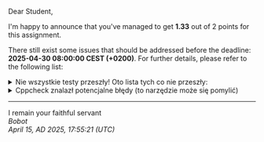Dear Student,

I'm happy to announce that you've managed to get **1.33** out of 2 points for this assignment.

There still exist some issues that should be addressed before the deadline: **2025-04-30 08:00:00 CEST (+0200)**. For further details, please refer to the following list:

<details><summary>Nie wszystkie testy przeszły! Oto lista tych co nie przeszły:</summary>1.&nbsp;ContainerWrapperTester.count_expectedAllElementsCounted<br>2.&nbsp;ContainerWrapperTester.findElement<br>3.&nbsp;ContainerWrapperTester.popFront<br>4.&nbsp;ContainerWrapperTester.popBack</details>
<details><summary>Cppcheck znalazł potencjalne błędy (to narzędzie może się pomylić)</summary>/tmp/tmpex2nq98t/student/benchmark/lib/include/benchmark/benchmark.h:1942:17:&nbsp;warning:&nbsp;Found&nbsp;an&nbsp;exit&nbsp;path&nbsp;from&nbsp;function&nbsp;with&nbsp;non-void&nbsp;return&nbsp;type&nbsp;that&nbsp;has&nbsp;missing&nbsp;return&nbsp;statement&nbsp;[missingReturn]<br>&nbsp;&nbsp;switch&nbsp;(unit)&nbsp;{<br>&nbsp;&nbsp;&nbsp;&nbsp;&nbsp;&nbsp;&nbsp;&nbsp;&nbsp;&nbsp;&nbsp;&nbsp;&nbsp;&nbsp;&nbsp;&nbsp;^<br>/tmp/tmpex2nq98t/student/benchmark/lib/include/benchmark/benchmark.h:1956:17:&nbsp;warning:&nbsp;Found&nbsp;an&nbsp;exit&nbsp;path&nbsp;from&nbsp;function&nbsp;with&nbsp;non-void&nbsp;return&nbsp;type&nbsp;that&nbsp;has&nbsp;missing&nbsp;return&nbsp;statement&nbsp;[missingReturn]<br>&nbsp;&nbsp;switch&nbsp;(unit)&nbsp;{<br>&nbsp;&nbsp;&nbsp;&nbsp;&nbsp;&nbsp;&nbsp;&nbsp;&nbsp;&nbsp;&nbsp;&nbsp;&nbsp;&nbsp;&nbsp;&nbsp;^<br>/tmp/tmpex2nq98t/student/benchmark/lib/include/benchmark/benchmark.h:1741:5:&nbsp;warning:&nbsp;Member&nbsp;variable&nbsp;'Run::family_index'&nbsp;is&nbsp;not&nbsp;initialized&nbsp;in&nbsp;the&nbsp;constructor.&nbsp;[uninitMemberVar]<br>&nbsp;&nbsp;&nbsp;&nbsp;Run()<br>&nbsp;&nbsp;&nbsp;&nbsp;^<br>/tmp/tmpex2nq98t/student/benchmark/lib/include/benchmark/benchmark.h:1741:5:&nbsp;warning:&nbsp;Member&nbsp;variable&nbsp;'Run::per_family_instance_index'&nbsp;is&nbsp;not&nbsp;initialized&nbsp;in&nbsp;the&nbsp;constructor.&nbsp;[uninitMemberVar]<br>&nbsp;&nbsp;&nbsp;&nbsp;Run()<br>&nbsp;&nbsp;&nbsp;&nbsp;^<br>/tmp/tmpex2nq98t/student/benchmark/lib/include/benchmark/benchmark.h:1741:5:&nbsp;warning:&nbsp;Member&nbsp;variable&nbsp;'Run::repetition_index'&nbsp;is&nbsp;not&nbsp;initialized&nbsp;in&nbsp;the&nbsp;constructor.&nbsp;[uninitMemberVar]<br>&nbsp;&nbsp;&nbsp;&nbsp;Run()<br>&nbsp;&nbsp;&nbsp;&nbsp;^<br>/tmp/tmpex2nq98t/student/benchmark/lib/include/benchmark/benchmark.h:1741:5:&nbsp;warning:&nbsp;Member&nbsp;variable&nbsp;'Run::repetitions'&nbsp;is&nbsp;not&nbsp;initialized&nbsp;in&nbsp;the&nbsp;constructor.&nbsp;[uninitMemberVar]<br>&nbsp;&nbsp;&nbsp;&nbsp;Run()<br>&nbsp;&nbsp;&nbsp;&nbsp;^<br>/tmp/tmpex2nq98t/student/benchmark/lib/include/benchmark/benchmark.h:1741:5:&nbsp;warning:&nbsp;Member&nbsp;variable&nbsp;'Run::statistics'&nbsp;is&nbsp;not&nbsp;initialized&nbsp;in&nbsp;the&nbsp;constructor.&nbsp;[uninitMemberVar]<br>&nbsp;&nbsp;&nbsp;&nbsp;Run()<br>&nbsp;&nbsp;&nbsp;&nbsp;^<br>/tmp/tmpex2nq98t/student/benchmark/lib/include/benchmark/benchmark.h:639:3:&nbsp;warning:&nbsp;Class&nbsp;'Counter'&nbsp;has&nbsp;a&nbsp;constructor&nbsp;with&nbsp;1&nbsp;argument&nbsp;that&nbsp;is&nbsp;not&nbsp;explicit.&nbsp;[noExplicitConstructor]<br>&nbsp;&nbsp;Counter(double&nbsp;v&nbsp;=&nbsp;0.,&nbsp;Flags&nbsp;f&nbsp;=&nbsp;kDefaults,&nbsp;OneK&nbsp;k&nbsp;=&nbsp;kIs1000)<br>&nbsp;&nbsp;^<br>/tmp/tmpex2nq98t/student/benchmark/containerBenchmark.cpp:49:55:&nbsp;warning:&nbsp;Parameter&nbsp;'state'&nbsp;can&nbsp;be&nbsp;declared&nbsp;as&nbsp;reference&nbsp;to&nbsp;const.&nbsp;However&nbsp;it&nbsp;seems&nbsp;that&nbsp;'BM_pushBackManyElements'&nbsp;is&nbsp;a&nbsp;callback&nbsp;function,&nbsp;if&nbsp;'state'&nbsp;is&nbsp;declared&nbsp;with&nbsp;const&nbsp;you&nbsp;might&nbsp;also&nbsp;need&nbsp;to&nbsp;cast&nbsp;function&nbsp;pointer(s).&nbsp;[constParameterCallback]<br>static&nbsp;void&nbsp;BM_pushBackManyElements(benchmark::State&&nbsp;state)<br>&nbsp;&nbsp;&nbsp;&nbsp;&nbsp;&nbsp;&nbsp;&nbsp;&nbsp;&nbsp;&nbsp;&nbsp;&nbsp;&nbsp;&nbsp;&nbsp;&nbsp;&nbsp;&nbsp;&nbsp;&nbsp;&nbsp;&nbsp;&nbsp;&nbsp;&nbsp;&nbsp;&nbsp;&nbsp;&nbsp;&nbsp;&nbsp;&nbsp;&nbsp;&nbsp;&nbsp;&nbsp;&nbsp;&nbsp;&nbsp;&nbsp;&nbsp;&nbsp;&nbsp;&nbsp;&nbsp;&nbsp;&nbsp;&nbsp;&nbsp;&nbsp;&nbsp;&nbsp;&nbsp;^<br>/tmp/tmpex2nq98t/student/benchmark/containerBenchmark.cpp:62:1:&nbsp;note:&nbsp;You&nbsp;might&nbsp;need&nbsp;to&nbsp;cast&nbsp;the&nbsp;function&nbsp;pointer&nbsp;here<br>BENCHMARK(BM_pushBackManyElements);<br>^<br>/tmp/tmpex2nq98t/student/benchmark/containerBenchmark.cpp:49:55:&nbsp;note:&nbsp;Parameter&nbsp;'state'&nbsp;can&nbsp;be&nbsp;declared&nbsp;as&nbsp;reference&nbsp;to&nbsp;const<br>static&nbsp;void&nbsp;BM_pushBackManyElements(benchmark::State&&nbsp;state)<br>&nbsp;&nbsp;&nbsp;&nbsp;&nbsp;&nbsp;&nbsp;&nbsp;&nbsp;&nbsp;&nbsp;&nbsp;&nbsp;&nbsp;&nbsp;&nbsp;&nbsp;&nbsp;&nbsp;&nbsp;&nbsp;&nbsp;&nbsp;&nbsp;&nbsp;&nbsp;&nbsp;&nbsp;&nbsp;&nbsp;&nbsp;&nbsp;&nbsp;&nbsp;&nbsp;&nbsp;&nbsp;&nbsp;&nbsp;&nbsp;&nbsp;&nbsp;&nbsp;&nbsp;&nbsp;&nbsp;&nbsp;&nbsp;&nbsp;&nbsp;&nbsp;&nbsp;&nbsp;&nbsp;^<br>/tmp/tmpex2nq98t/student/benchmark/containerBenchmark.cpp:65:56:&nbsp;warning:&nbsp;Parameter&nbsp;'state'&nbsp;can&nbsp;be&nbsp;declared&nbsp;as&nbsp;reference&nbsp;to&nbsp;const.&nbsp;However&nbsp;it&nbsp;seems&nbsp;that&nbsp;'BM_pushFrontManyElements'&nbsp;is&nbsp;a&nbsp;callback&nbsp;function,&nbsp;if&nbsp;'state'&nbsp;is&nbsp;declared&nbsp;with&nbsp;const&nbsp;you&nbsp;might&nbsp;also&nbsp;need&nbsp;to&nbsp;cast&nbsp;function&nbsp;pointer(s).&nbsp;[constParameterCallback]<br>static&nbsp;void&nbsp;BM_pushFrontManyElements(benchmark::State&&nbsp;state)<br>&nbsp;&nbsp;&nbsp;&nbsp;&nbsp;&nbsp;&nbsp;&nbsp;&nbsp;&nbsp;&nbsp;&nbsp;&nbsp;&nbsp;&nbsp;&nbsp;&nbsp;&nbsp;&nbsp;&nbsp;&nbsp;&nbsp;&nbsp;&nbsp;&nbsp;&nbsp;&nbsp;&nbsp;&nbsp;&nbsp;&nbsp;&nbsp;&nbsp;&nbsp;&nbsp;&nbsp;&nbsp;&nbsp;&nbsp;&nbsp;&nbsp;&nbsp;&nbsp;&nbsp;&nbsp;&nbsp;&nbsp;&nbsp;&nbsp;&nbsp;&nbsp;&nbsp;&nbsp;&nbsp;&nbsp;^<br>/tmp/tmpex2nq98t/student/benchmark/containerBenchmark.cpp:78:1:&nbsp;note:&nbsp;You&nbsp;might&nbsp;need&nbsp;to&nbsp;cast&nbsp;the&nbsp;function&nbsp;pointer&nbsp;here<br>BENCHMARK(BM_pushFrontManyElements);<br>^<br>/tmp/tmpex2nq98t/student/benchmark/containerBenchmark.cpp:65:56:&nbsp;note:&nbsp;Parameter&nbsp;'state'&nbsp;can&nbsp;be&nbsp;declared&nbsp;as&nbsp;reference&nbsp;to&nbsp;const<br>static&nbsp;void&nbsp;BM_pushFrontManyElements(benchmark::State&&nbsp;state)<br>&nbsp;&nbsp;&nbsp;&nbsp;&nbsp;&nbsp;&nbsp;&nbsp;&nbsp;&nbsp;&nbsp;&nbsp;&nbsp;&nbsp;&nbsp;&nbsp;&nbsp;&nbsp;&nbsp;&nbsp;&nbsp;&nbsp;&nbsp;&nbsp;&nbsp;&nbsp;&nbsp;&nbsp;&nbsp;&nbsp;&nbsp;&nbsp;&nbsp;&nbsp;&nbsp;&nbsp;&nbsp;&nbsp;&nbsp;&nbsp;&nbsp;&nbsp;&nbsp;&nbsp;&nbsp;&nbsp;&nbsp;&nbsp;&nbsp;&nbsp;&nbsp;&nbsp;&nbsp;&nbsp;&nbsp;^<br>/tmp/tmpex2nq98t/student/benchmark/containerBenchmark.cpp:81:72:&nbsp;warning:&nbsp;Parameter&nbsp;'state'&nbsp;can&nbsp;be&nbsp;declared&nbsp;as&nbsp;reference&nbsp;to&nbsp;const.&nbsp;However&nbsp;it&nbsp;seems&nbsp;that&nbsp;'BM_insertingInRandomPositionManyElements'&nbsp;is&nbsp;a&nbsp;callback&nbsp;function,&nbsp;if&nbsp;'state'&nbsp;is&nbsp;declared&nbsp;with&nbsp;const&nbsp;you&nbsp;might&nbsp;also&nbsp;need&nbsp;to&nbsp;cast&nbsp;function&nbsp;pointer(s).&nbsp;[constParameterCallback]<br>static&nbsp;void&nbsp;BM_insertingInRandomPositionManyElements(benchmark::State&&nbsp;state)<br>&nbsp;&nbsp;&nbsp;&nbsp;&nbsp;&nbsp;&nbsp;&nbsp;&nbsp;&nbsp;&nbsp;&nbsp;&nbsp;&nbsp;&nbsp;&nbsp;&nbsp;&nbsp;&nbsp;&nbsp;&nbsp;&nbsp;&nbsp;&nbsp;&nbsp;&nbsp;&nbsp;&nbsp;&nbsp;&nbsp;&nbsp;&nbsp;&nbsp;&nbsp;&nbsp;&nbsp;&nbsp;&nbsp;&nbsp;&nbsp;&nbsp;&nbsp;&nbsp;&nbsp;&nbsp;&nbsp;&nbsp;&nbsp;&nbsp;&nbsp;&nbsp;&nbsp;&nbsp;&nbsp;&nbsp;&nbsp;&nbsp;&nbsp;&nbsp;&nbsp;&nbsp;&nbsp;&nbsp;&nbsp;&nbsp;&nbsp;&nbsp;&nbsp;&nbsp;&nbsp;&nbsp;^<br>/tmp/tmpex2nq98t/student/benchmark/containerBenchmark.cpp:95:1:&nbsp;note:&nbsp;You&nbsp;might&nbsp;need&nbsp;to&nbsp;cast&nbsp;the&nbsp;function&nbsp;pointer&nbsp;here<br>BENCHMARK(BM_insertingInRandomPositionManyElements);<br>^<br>/tmp/tmpex2nq98t/student/benchmark/containerBenchmark.cpp:81:72:&nbsp;note:&nbsp;Parameter&nbsp;'state'&nbsp;can&nbsp;be&nbsp;declared&nbsp;as&nbsp;reference&nbsp;to&nbsp;const<br>static&nbsp;void&nbsp;BM_insertingInRandomPositionManyElements(benchmark::State&&nbsp;state)<br>&nbsp;&nbsp;&nbsp;&nbsp;&nbsp;&nbsp;&nbsp;&nbsp;&nbsp;&nbsp;&nbsp;&nbsp;&nbsp;&nbsp;&nbsp;&nbsp;&nbsp;&nbsp;&nbsp;&nbsp;&nbsp;&nbsp;&nbsp;&nbsp;&nbsp;&nbsp;&nbsp;&nbsp;&nbsp;&nbsp;&nbsp;&nbsp;&nbsp;&nbsp;&nbsp;&nbsp;&nbsp;&nbsp;&nbsp;&nbsp;&nbsp;&nbsp;&nbsp;&nbsp;&nbsp;&nbsp;&nbsp;&nbsp;&nbsp;&nbsp;&nbsp;&nbsp;&nbsp;&nbsp;&nbsp;&nbsp;&nbsp;&nbsp;&nbsp;&nbsp;&nbsp;&nbsp;&nbsp;&nbsp;&nbsp;&nbsp;&nbsp;&nbsp;&nbsp;&nbsp;&nbsp;^<br>/tmp/tmpex2nq98t/student/benchmark/containerBenchmark.cpp:98:47:&nbsp;warning:&nbsp;Parameter&nbsp;'state'&nbsp;can&nbsp;be&nbsp;declared&nbsp;as&nbsp;reference&nbsp;to&nbsp;const.&nbsp;However&nbsp;it&nbsp;seems&nbsp;that&nbsp;'BM_randomAccess'&nbsp;is&nbsp;a&nbsp;callback&nbsp;function,&nbsp;if&nbsp;'state'&nbsp;is&nbsp;declared&nbsp;with&nbsp;const&nbsp;you&nbsp;might&nbsp;also&nbsp;need&nbsp;to&nbsp;cast&nbsp;function&nbsp;pointer(s).&nbsp;[constParameterCallback]<br>static&nbsp;void&nbsp;BM_randomAccess(benchmark::State&&nbsp;state)<br>&nbsp;&nbsp;&nbsp;&nbsp;&nbsp;&nbsp;&nbsp;&nbsp;&nbsp;&nbsp;&nbsp;&nbsp;&nbsp;&nbsp;&nbsp;&nbsp;&nbsp;&nbsp;&nbsp;&nbsp;&nbsp;&nbsp;&nbsp;&nbsp;&nbsp;&nbsp;&nbsp;&nbsp;&nbsp;&nbsp;&nbsp;&nbsp;&nbsp;&nbsp;&nbsp;&nbsp;&nbsp;&nbsp;&nbsp;&nbsp;&nbsp;&nbsp;&nbsp;&nbsp;&nbsp;&nbsp;^<br>/tmp/tmpex2nq98t/student/benchmark/containerBenchmark.cpp:110:1:&nbsp;note:&nbsp;You&nbsp;might&nbsp;need&nbsp;to&nbsp;cast&nbsp;the&nbsp;function&nbsp;pointer&nbsp;here<br>BENCHMARK(BM_randomAccess);<br>^<br>/tmp/tmpex2nq98t/student/benchmark/containerBenchmark.cpp:98:47:&nbsp;note:&nbsp;Parameter&nbsp;'state'&nbsp;can&nbsp;be&nbsp;declared&nbsp;as&nbsp;reference&nbsp;to&nbsp;const<br>static&nbsp;void&nbsp;BM_randomAccess(benchmark::State&&nbsp;state)<br>&nbsp;&nbsp;&nbsp;&nbsp;&nbsp;&nbsp;&nbsp;&nbsp;&nbsp;&nbsp;&nbsp;&nbsp;&nbsp;&nbsp;&nbsp;&nbsp;&nbsp;&nbsp;&nbsp;&nbsp;&nbsp;&nbsp;&nbsp;&nbsp;&nbsp;&nbsp;&nbsp;&nbsp;&nbsp;&nbsp;&nbsp;&nbsp;&nbsp;&nbsp;&nbsp;&nbsp;&nbsp;&nbsp;&nbsp;&nbsp;&nbsp;&nbsp;&nbsp;&nbsp;&nbsp;&nbsp;^<br>/tmp/tmpex2nq98t/student/benchmark/containerBenchmark.cpp:113:42:&nbsp;warning:&nbsp;Parameter&nbsp;'state'&nbsp;can&nbsp;be&nbsp;declared&nbsp;as&nbsp;reference&nbsp;to&nbsp;const.&nbsp;However&nbsp;it&nbsp;seems&nbsp;that&nbsp;'BM_sorting'&nbsp;is&nbsp;a&nbsp;callback&nbsp;function,&nbsp;if&nbsp;'state'&nbsp;is&nbsp;declared&nbsp;with&nbsp;const&nbsp;you&nbsp;might&nbsp;also&nbsp;need&nbsp;to&nbsp;cast&nbsp;function&nbsp;pointer(s).&nbsp;[constParameterCallback]<br>static&nbsp;void&nbsp;BM_sorting(benchmark::State&&nbsp;state)<br>&nbsp;&nbsp;&nbsp;&nbsp;&nbsp;&nbsp;&nbsp;&nbsp;&nbsp;&nbsp;&nbsp;&nbsp;&nbsp;&nbsp;&nbsp;&nbsp;&nbsp;&nbsp;&nbsp;&nbsp;&nbsp;&nbsp;&nbsp;&nbsp;&nbsp;&nbsp;&nbsp;&nbsp;&nbsp;&nbsp;&nbsp;&nbsp;&nbsp;&nbsp;&nbsp;&nbsp;&nbsp;&nbsp;&nbsp;&nbsp;&nbsp;^<br>/tmp/tmpex2nq98t/student/benchmark/containerBenchmark.cpp:125:1:&nbsp;note:&nbsp;You&nbsp;might&nbsp;need&nbsp;to&nbsp;cast&nbsp;the&nbsp;function&nbsp;pointer&nbsp;here<br>BENCHMARK(BM_sorting);<br>^<br>/tmp/tmpex2nq98t/student/benchmark/containerBenchmark.cpp:113:42:&nbsp;note:&nbsp;Parameter&nbsp;'state'&nbsp;can&nbsp;be&nbsp;declared&nbsp;as&nbsp;reference&nbsp;to&nbsp;const<br>static&nbsp;void&nbsp;BM_sorting(benchmark::State&&nbsp;state)<br>&nbsp;&nbsp;&nbsp;&nbsp;&nbsp;&nbsp;&nbsp;&nbsp;&nbsp;&nbsp;&nbsp;&nbsp;&nbsp;&nbsp;&nbsp;&nbsp;&nbsp;&nbsp;&nbsp;&nbsp;&nbsp;&nbsp;&nbsp;&nbsp;&nbsp;&nbsp;&nbsp;&nbsp;&nbsp;&nbsp;&nbsp;&nbsp;&nbsp;&nbsp;&nbsp;&nbsp;&nbsp;&nbsp;&nbsp;&nbsp;&nbsp;^<br>/tmp/tmpex2nq98t/student/benchmark/containerBenchmark.cpp:128:46:&nbsp;warning:&nbsp;Parameter&nbsp;'state'&nbsp;can&nbsp;be&nbsp;declared&nbsp;as&nbsp;reference&nbsp;to&nbsp;const.&nbsp;However&nbsp;it&nbsp;seems&nbsp;that&nbsp;'BM_randomErase'&nbsp;is&nbsp;a&nbsp;callback&nbsp;function,&nbsp;if&nbsp;'state'&nbsp;is&nbsp;declared&nbsp;with&nbsp;const&nbsp;you&nbsp;might&nbsp;also&nbsp;need&nbsp;to&nbsp;cast&nbsp;function&nbsp;pointer(s).&nbsp;[constParameterCallback]<br>static&nbsp;void&nbsp;BM_randomErase(benchmark::State&&nbsp;state)<br>&nbsp;&nbsp;&nbsp;&nbsp;&nbsp;&nbsp;&nbsp;&nbsp;&nbsp;&nbsp;&nbsp;&nbsp;&nbsp;&nbsp;&nbsp;&nbsp;&nbsp;&nbsp;&nbsp;&nbsp;&nbsp;&nbsp;&nbsp;&nbsp;&nbsp;&nbsp;&nbsp;&nbsp;&nbsp;&nbsp;&nbsp;&nbsp;&nbsp;&nbsp;&nbsp;&nbsp;&nbsp;&nbsp;&nbsp;&nbsp;&nbsp;&nbsp;&nbsp;&nbsp;&nbsp;^<br>/tmp/tmpex2nq98t/student/benchmark/containerBenchmark.cpp:143:1:&nbsp;note:&nbsp;You&nbsp;might&nbsp;need&nbsp;to&nbsp;cast&nbsp;the&nbsp;function&nbsp;pointer&nbsp;here<br>BENCHMARK(BM_randomErase);<br>^<br>/tmp/tmpex2nq98t/student/benchmark/containerBenchmark.cpp:128:46:&nbsp;note:&nbsp;Parameter&nbsp;'state'&nbsp;can&nbsp;be&nbsp;declared&nbsp;as&nbsp;reference&nbsp;to&nbsp;const<br>static&nbsp;void&nbsp;BM_randomErase(benchmark::State&&nbsp;state)<br>&nbsp;&nbsp;&nbsp;&nbsp;&nbsp;&nbsp;&nbsp;&nbsp;&nbsp;&nbsp;&nbsp;&nbsp;&nbsp;&nbsp;&nbsp;&nbsp;&nbsp;&nbsp;&nbsp;&nbsp;&nbsp;&nbsp;&nbsp;&nbsp;&nbsp;&nbsp;&nbsp;&nbsp;&nbsp;&nbsp;&nbsp;&nbsp;&nbsp;&nbsp;&nbsp;&nbsp;&nbsp;&nbsp;&nbsp;&nbsp;&nbsp;&nbsp;&nbsp;&nbsp;&nbsp;^<br>/tmp/tmpex2nq98t/student/benchmark/containerBenchmark.cpp:146:67:&nbsp;warning:&nbsp;Parameter&nbsp;'state'&nbsp;can&nbsp;be&nbsp;declared&nbsp;as&nbsp;reference&nbsp;to&nbsp;const.&nbsp;However&nbsp;it&nbsp;seems&nbsp;that&nbsp;'BM_count_expectedAllElementsCounted'&nbsp;is&nbsp;a&nbsp;callback&nbsp;function,&nbsp;if&nbsp;'state'&nbsp;is&nbsp;declared&nbsp;with&nbsp;const&nbsp;you&nbsp;might&nbsp;also&nbsp;need&nbsp;to&nbsp;cast&nbsp;function&nbsp;pointer(s).&nbsp;[constParameterCallback]<br>static&nbsp;void&nbsp;BM_count_expectedAllElementsCounted(benchmark::State&&nbsp;state)<br>&nbsp;&nbsp;&nbsp;&nbsp;&nbsp;&nbsp;&nbsp;&nbsp;&nbsp;&nbsp;&nbsp;&nbsp;&nbsp;&nbsp;&nbsp;&nbsp;&nbsp;&nbsp;&nbsp;&nbsp;&nbsp;&nbsp;&nbsp;&nbsp;&nbsp;&nbsp;&nbsp;&nbsp;&nbsp;&nbsp;&nbsp;&nbsp;&nbsp;&nbsp;&nbsp;&nbsp;&nbsp;&nbsp;&nbsp;&nbsp;&nbsp;&nbsp;&nbsp;&nbsp;&nbsp;&nbsp;&nbsp;&nbsp;&nbsp;&nbsp;&nbsp;&nbsp;&nbsp;&nbsp;&nbsp;&nbsp;&nbsp;&nbsp;&nbsp;&nbsp;&nbsp;&nbsp;&nbsp;&nbsp;&nbsp;&nbsp;^<br>/tmp/tmpex2nq98t/student/benchmark/containerBenchmark.cpp:157:1:&nbsp;note:&nbsp;You&nbsp;might&nbsp;need&nbsp;to&nbsp;cast&nbsp;the&nbsp;function&nbsp;pointer&nbsp;here<br>BENCHMARK(BM_count_expectedAllElementsCounted);<br>^<br>/tmp/tmpex2nq98t/student/benchmark/containerBenchmark.cpp:146:67:&nbsp;note:&nbsp;Parameter&nbsp;'state'&nbsp;can&nbsp;be&nbsp;declared&nbsp;as&nbsp;reference&nbsp;to&nbsp;const<br>static&nbsp;void&nbsp;BM_count_expectedAllElementsCounted(benchmark::State&&nbsp;state)<br>&nbsp;&nbsp;&nbsp;&nbsp;&nbsp;&nbsp;&nbsp;&nbsp;&nbsp;&nbsp;&nbsp;&nbsp;&nbsp;&nbsp;&nbsp;&nbsp;&nbsp;&nbsp;&nbsp;&nbsp;&nbsp;&nbsp;&nbsp;&nbsp;&nbsp;&nbsp;&nbsp;&nbsp;&nbsp;&nbsp;&nbsp;&nbsp;&nbsp;&nbsp;&nbsp;&nbsp;&nbsp;&nbsp;&nbsp;&nbsp;&nbsp;&nbsp;&nbsp;&nbsp;&nbsp;&nbsp;&nbsp;&nbsp;&nbsp;&nbsp;&nbsp;&nbsp;&nbsp;&nbsp;&nbsp;&nbsp;&nbsp;&nbsp;&nbsp;&nbsp;&nbsp;&nbsp;&nbsp;&nbsp;&nbsp;&nbsp;^<br>/tmp/tmpex2nq98t/student/benchmark/containerBenchmark.cpp:160:46:&nbsp;warning:&nbsp;Parameter&nbsp;'state'&nbsp;can&nbsp;be&nbsp;declared&nbsp;as&nbsp;reference&nbsp;to&nbsp;const.&nbsp;However&nbsp;it&nbsp;seems&nbsp;that&nbsp;'BM_findElement'&nbsp;is&nbsp;a&nbsp;callback&nbsp;function,&nbsp;if&nbsp;'state'&nbsp;is&nbsp;declared&nbsp;with&nbsp;const&nbsp;you&nbsp;might&nbsp;also&nbsp;need&nbsp;to&nbsp;cast&nbsp;function&nbsp;pointer(s).&nbsp;[constParameterCallback]<br>static&nbsp;void&nbsp;BM_findElement(benchmark::State&&nbsp;state)<br>&nbsp;&nbsp;&nbsp;&nbsp;&nbsp;&nbsp;&nbsp;&nbsp;&nbsp;&nbsp;&nbsp;&nbsp;&nbsp;&nbsp;&nbsp;&nbsp;&nbsp;&nbsp;&nbsp;&nbsp;&nbsp;&nbsp;&nbsp;&nbsp;&nbsp;&nbsp;&nbsp;&nbsp;&nbsp;&nbsp;&nbsp;&nbsp;&nbsp;&nbsp;&nbsp;&nbsp;&nbsp;&nbsp;&nbsp;&nbsp;&nbsp;&nbsp;&nbsp;&nbsp;&nbsp;^<br>/tmp/tmpex2nq98t/student/benchmark/containerBenchmark.cpp:176:1:&nbsp;note:&nbsp;You&nbsp;might&nbsp;need&nbsp;to&nbsp;cast&nbsp;the&nbsp;function&nbsp;pointer&nbsp;here<br>BENCHMARK(BM_findElement);<br>^<br>/tmp/tmpex2nq98t/student/benchmark/containerBenchmark.cpp:160:46:&nbsp;note:&nbsp;Parameter&nbsp;'state'&nbsp;can&nbsp;be&nbsp;declared&nbsp;as&nbsp;reference&nbsp;to&nbsp;const<br>static&nbsp;void&nbsp;BM_findElement(benchmark::State&&nbsp;state)<br>&nbsp;&nbsp;&nbsp;&nbsp;&nbsp;&nbsp;&nbsp;&nbsp;&nbsp;&nbsp;&nbsp;&nbsp;&nbsp;&nbsp;&nbsp;&nbsp;&nbsp;&nbsp;&nbsp;&nbsp;&nbsp;&nbsp;&nbsp;&nbsp;&nbsp;&nbsp;&nbsp;&nbsp;&nbsp;&nbsp;&nbsp;&nbsp;&nbsp;&nbsp;&nbsp;&nbsp;&nbsp;&nbsp;&nbsp;&nbsp;&nbsp;&nbsp;&nbsp;&nbsp;&nbsp;^<br>/tmp/tmpex2nq98t/student/benchmark/containerBenchmark.cpp:179:42:&nbsp;warning:&nbsp;Parameter&nbsp;'state'&nbsp;can&nbsp;be&nbsp;declared&nbsp;as&nbsp;reference&nbsp;to&nbsp;const.&nbsp;However&nbsp;it&nbsp;seems&nbsp;that&nbsp;'BM_popBack'&nbsp;is&nbsp;a&nbsp;callback&nbsp;function,&nbsp;if&nbsp;'state'&nbsp;is&nbsp;declared&nbsp;with&nbsp;const&nbsp;you&nbsp;might&nbsp;also&nbsp;need&nbsp;to&nbsp;cast&nbsp;function&nbsp;pointer(s).&nbsp;[constParameterCallback]<br>static&nbsp;void&nbsp;BM_popBack(benchmark::State&&nbsp;state)<br>&nbsp;&nbsp;&nbsp;&nbsp;&nbsp;&nbsp;&nbsp;&nbsp;&nbsp;&nbsp;&nbsp;&nbsp;&nbsp;&nbsp;&nbsp;&nbsp;&nbsp;&nbsp;&nbsp;&nbsp;&nbsp;&nbsp;&nbsp;&nbsp;&nbsp;&nbsp;&nbsp;&nbsp;&nbsp;&nbsp;&nbsp;&nbsp;&nbsp;&nbsp;&nbsp;&nbsp;&nbsp;&nbsp;&nbsp;&nbsp;&nbsp;^<br>/tmp/tmpex2nq98t/student/benchmark/containerBenchmark.cpp:192:1:&nbsp;note:&nbsp;You&nbsp;might&nbsp;need&nbsp;to&nbsp;cast&nbsp;the&nbsp;function&nbsp;pointer&nbsp;here<br>BENCHMARK(BM_popBack);<br>^<br>/tmp/tmpex2nq98t/student/benchmark/containerBenchmark.cpp:179:42:&nbsp;note:&nbsp;Parameter&nbsp;'state'&nbsp;can&nbsp;be&nbsp;declared&nbsp;as&nbsp;reference&nbsp;to&nbsp;const<br>static&nbsp;void&nbsp;BM_popBack(benchmark::State&&nbsp;state)<br>&nbsp;&nbsp;&nbsp;&nbsp;&nbsp;&nbsp;&nbsp;&nbsp;&nbsp;&nbsp;&nbsp;&nbsp;&nbsp;&nbsp;&nbsp;&nbsp;&nbsp;&nbsp;&nbsp;&nbsp;&nbsp;&nbsp;&nbsp;&nbsp;&nbsp;&nbsp;&nbsp;&nbsp;&nbsp;&nbsp;&nbsp;&nbsp;&nbsp;&nbsp;&nbsp;&nbsp;&nbsp;&nbsp;&nbsp;&nbsp;&nbsp;^<br>/tmp/tmpex2nq98t/student/benchmark/containerBenchmark.cpp:195:43:&nbsp;warning:&nbsp;Parameter&nbsp;'state'&nbsp;can&nbsp;be&nbsp;declared&nbsp;as&nbsp;reference&nbsp;to&nbsp;const.&nbsp;However&nbsp;it&nbsp;seems&nbsp;that&nbsp;'BM_popFront'&nbsp;is&nbsp;a&nbsp;callback&nbsp;function,&nbsp;if&nbsp;'state'&nbsp;is&nbsp;declared&nbsp;with&nbsp;const&nbsp;you&nbsp;might&nbsp;also&nbsp;need&nbsp;to&nbsp;cast&nbsp;function&nbsp;pointer(s).&nbsp;[constParameterCallback]<br>static&nbsp;void&nbsp;BM_popFront(benchmark::State&&nbsp;state)<br>&nbsp;&nbsp;&nbsp;&nbsp;&nbsp;&nbsp;&nbsp;&nbsp;&nbsp;&nbsp;&nbsp;&nbsp;&nbsp;&nbsp;&nbsp;&nbsp;&nbsp;&nbsp;&nbsp;&nbsp;&nbsp;&nbsp;&nbsp;&nbsp;&nbsp;&nbsp;&nbsp;&nbsp;&nbsp;&nbsp;&nbsp;&nbsp;&nbsp;&nbsp;&nbsp;&nbsp;&nbsp;&nbsp;&nbsp;&nbsp;&nbsp;&nbsp;^<br>/tmp/tmpex2nq98t/student/benchmark/containerBenchmark.cpp:208:1:&nbsp;note:&nbsp;You&nbsp;might&nbsp;need&nbsp;to&nbsp;cast&nbsp;the&nbsp;function&nbsp;pointer&nbsp;here<br>BENCHMARK(BM_popFront);<br>^<br>/tmp/tmpex2nq98t/student/benchmark/containerBenchmark.cpp:195:43:&nbsp;note:&nbsp;Parameter&nbsp;'state'&nbsp;can&nbsp;be&nbsp;declared&nbsp;as&nbsp;reference&nbsp;to&nbsp;const<br>static&nbsp;void&nbsp;BM_popFront(benchmark::State&&nbsp;state)<br>&nbsp;&nbsp;&nbsp;&nbsp;&nbsp;&nbsp;&nbsp;&nbsp;&nbsp;&nbsp;&nbsp;&nbsp;&nbsp;&nbsp;&nbsp;&nbsp;&nbsp;&nbsp;&nbsp;&nbsp;&nbsp;&nbsp;&nbsp;&nbsp;&nbsp;&nbsp;&nbsp;&nbsp;&nbsp;&nbsp;&nbsp;&nbsp;&nbsp;&nbsp;&nbsp;&nbsp;&nbsp;&nbsp;&nbsp;&nbsp;&nbsp;&nbsp;^<br>/tmp/tmpex2nq98t/student/benchmark/containerBenchmark.cpp:58:21:&nbsp;warning:&nbsp;Consider&nbsp;using&nbsp;std::copy&nbsp;algorithm&nbsp;instead&nbsp;of&nbsp;a&nbsp;raw&nbsp;loop.&nbsp;[useStlAlgorithm]<br>&nbsp;&nbsp;&nbsp;&nbsp;&nbsp;&nbsp;&nbsp;&nbsp;&nbsp;&nbsp;&nbsp;&nbsp;wrapper.push_back(element);<br>&nbsp;&nbsp;&nbsp;&nbsp;&nbsp;&nbsp;&nbsp;&nbsp;&nbsp;&nbsp;&nbsp;&nbsp;&nbsp;&nbsp;&nbsp;&nbsp;&nbsp;&nbsp;&nbsp;&nbsp;^<br>/tmp/tmpex2nq98t/student/benchmark/containerBenchmark.cpp:74:21:&nbsp;warning:&nbsp;Consider&nbsp;using&nbsp;std::copy&nbsp;algorithm&nbsp;instead&nbsp;of&nbsp;a&nbsp;raw&nbsp;loop.&nbsp;[useStlAlgorithm]<br>&nbsp;&nbsp;&nbsp;&nbsp;&nbsp;&nbsp;&nbsp;&nbsp;&nbsp;&nbsp;&nbsp;&nbsp;wrapper.push_front(element);<br>&nbsp;&nbsp;&nbsp;&nbsp;&nbsp;&nbsp;&nbsp;&nbsp;&nbsp;&nbsp;&nbsp;&nbsp;&nbsp;&nbsp;&nbsp;&nbsp;&nbsp;&nbsp;&nbsp;&nbsp;^<br>/tmp/tmpex2nq98t/student/benchmark/lib/include/benchmark/benchmark.h:624:17:&nbsp;warning:&nbsp;Shifting&nbsp;signed&nbsp;32-bit&nbsp;value&nbsp;by&nbsp;31&nbsp;bits&nbsp;is&nbsp;implementation-defined&nbsp;behaviour&nbsp;[shiftTooManyBitsSigned]<br>&nbsp;&nbsp;&nbsp;&nbsp;kInvert&nbsp;=&nbsp;1&nbsp;&lt;&lt;&nbsp;31<br>&nbsp;&nbsp;&nbsp;&nbsp;&nbsp;&nbsp;&nbsp;&nbsp;&nbsp;&nbsp;&nbsp;&nbsp;&nbsp;&nbsp;&nbsp;&nbsp;^<br>/tmp/tmpex2nq98t/student/benchmark/lib/include/benchmark/benchmark.h:624:17:&nbsp;warning:&nbsp;Signed&nbsp;integer&nbsp;overflow&nbsp;for&nbsp;expression&nbsp;'1&lt;&lt;31'.&nbsp;[integerOverflow]<br>&nbsp;&nbsp;&nbsp;&nbsp;kInvert&nbsp;=&nbsp;1&nbsp;&lt;&lt;&nbsp;31<br>&nbsp;&nbsp;&nbsp;&nbsp;&nbsp;&nbsp;&nbsp;&nbsp;&nbsp;&nbsp;&nbsp;&nbsp;&nbsp;&nbsp;&nbsp;&nbsp;^<br>/tmp/tmpex2nq98t/student/benchmark/lib/src/re.h:63:3:&nbsp;warning:&nbsp;Member&nbsp;variable&nbsp;'Regex::re_'&nbsp;is&nbsp;not&nbsp;initialized&nbsp;in&nbsp;the&nbsp;constructor.&nbsp;[uninitMemberVar]<br>&nbsp;&nbsp;Regex()&nbsp;:&nbsp;init_(false)&nbsp;{}<br>&nbsp;&nbsp;^<br>/tmp/tmpex2nq98t/student/benchmark/lib/src/log.h:29:3:&nbsp;warning:&nbsp;Class&nbsp;'LogType'&nbsp;has&nbsp;a&nbsp;constructor&nbsp;with&nbsp;1&nbsp;argument&nbsp;that&nbsp;is&nbsp;not&nbsp;explicit.&nbsp;[noExplicitConstructor]<br>&nbsp;&nbsp;LogType(std::ostream*&nbsp;out)&nbsp;:&nbsp;out_(out)&nbsp;{}<br>&nbsp;&nbsp;^<br>/tmp/tmpex2nq98t/student/benchmark/lib/src/mutex.h:91:3:&nbsp;warning:&nbsp;Class&nbsp;'MutexLock'&nbsp;has&nbsp;a&nbsp;constructor&nbsp;with&nbsp;1&nbsp;argument&nbsp;that&nbsp;is&nbsp;not&nbsp;explicit.&nbsp;[noExplicitConstructor]<br>&nbsp;&nbsp;MutexLock(Mutex&&nbsp;m)&nbsp;ACQUIRE(m)&nbsp;:&nbsp;ml_(m.native_handle())&nbsp;{}<br>&nbsp;&nbsp;^<br>/tmp/tmpex2nq98t/student/benchmark/lib/src/mutex.h:101:3:&nbsp;warning:&nbsp;Class&nbsp;'Barrier'&nbsp;has&nbsp;a&nbsp;constructor&nbsp;with&nbsp;1&nbsp;argument&nbsp;that&nbsp;is&nbsp;not&nbsp;explicit.&nbsp;[noExplicitConstructor]<br>&nbsp;&nbsp;Barrier(int&nbsp;num_threads)&nbsp;:&nbsp;running_threads_(num_threads)&nbsp;{}<br>&nbsp;&nbsp;^<br>/tmp/tmpex2nq98t/student/benchmark/lib/src/perf_counters.h:151:3:&nbsp;warning:&nbsp;Class&nbsp;'PerfCountersMeasurement'&nbsp;has&nbsp;a&nbsp;constructor&nbsp;with&nbsp;1&nbsp;argument&nbsp;that&nbsp;is&nbsp;not&nbsp;explicit.&nbsp;[noExplicitConstructor]<br>&nbsp;&nbsp;PerfCountersMeasurement(const&nbsp;std::vector&lt;std::string&gt;&&nbsp;counter_names);<br>&nbsp;&nbsp;^<br>/tmp/tmpex2nq98t/student/benchmark/lib/src/mutex.h:143:25:&nbsp;warning:&nbsp;Condition&nbsp;'phase_number_&gt;phase_number_cp'&nbsp;is&nbsp;always&nbsp;false&nbsp;[knownConditionTrueFalse]<br>&nbsp;&nbsp;&nbsp;&nbsp;&nbsp;&nbsp;if&nbsp;(phase_number_&nbsp;&gt;&nbsp;phase_number_cp)&nbsp;return&nbsp;false;<br>&nbsp;&nbsp;&nbsp;&nbsp;&nbsp;&nbsp;&nbsp;&nbsp;&nbsp;&nbsp;&nbsp;&nbsp;&nbsp;&nbsp;&nbsp;&nbsp;&nbsp;&nbsp;&nbsp;&nbsp;&nbsp;&nbsp;&nbsp;&nbsp;^<br>/tmp/tmpex2nq98t/student/benchmark/lib/src/mutex.h:137:27:&nbsp;note:&nbsp;phase_number_cp&nbsp;is&nbsp;assigned&nbsp;'phase_number_'&nbsp;here.<br>&nbsp;&nbsp;&nbsp;&nbsp;&nbsp;&nbsp;int&nbsp;phase_number_cp&nbsp;=&nbsp;phase_number_;<br>&nbsp;&nbsp;&nbsp;&nbsp;&nbsp;&nbsp;&nbsp;&nbsp;&nbsp;&nbsp;&nbsp;&nbsp;&nbsp;&nbsp;&nbsp;&nbsp;&nbsp;&nbsp;&nbsp;&nbsp;&nbsp;&nbsp;&nbsp;&nbsp;&nbsp;&nbsp;^<br>/tmp/tmpex2nq98t/student/benchmark/lib/src/mutex.h:143:25:&nbsp;note:&nbsp;Condition&nbsp;'phase_number_&gt;phase_number_cp'&nbsp;is&nbsp;always&nbsp;false<br>&nbsp;&nbsp;&nbsp;&nbsp;&nbsp;&nbsp;if&nbsp;(phase_number_&nbsp;&gt;&nbsp;phase_number_cp)&nbsp;return&nbsp;false;<br>&nbsp;&nbsp;&nbsp;&nbsp;&nbsp;&nbsp;&nbsp;&nbsp;&nbsp;&nbsp;&nbsp;&nbsp;&nbsp;&nbsp;&nbsp;&nbsp;&nbsp;&nbsp;&nbsp;&nbsp;&nbsp;&nbsp;&nbsp;&nbsp;^<br>/tmp/tmpex2nq98t/student/benchmark/lib/src/benchmark.cc:241:26:&nbsp;warning:&nbsp;Local&nbsp;variable&nbsp;'name'&nbsp;shadows&nbsp;outer&nbsp;function&nbsp;[shadowFunction]<br>&nbsp;&nbsp;&nbsp;&nbsp;&nbsp;&nbsp;const&nbsp;std::string&&nbsp;name&nbsp;=&nbsp;name_and_measurement.first;<br>&nbsp;&nbsp;&nbsp;&nbsp;&nbsp;&nbsp;&nbsp;&nbsp;&nbsp;&nbsp;&nbsp;&nbsp;&nbsp;&nbsp;&nbsp;&nbsp;&nbsp;&nbsp;&nbsp;&nbsp;&nbsp;&nbsp;&nbsp;&nbsp;&nbsp;^<br>/tmp/tmpex2nq98t/student/benchmark/lib/include/benchmark/benchmark.h:934:15:&nbsp;note:&nbsp;Shadowed&nbsp;declaration<br>&nbsp;&nbsp;std::string&nbsp;name()&nbsp;const&nbsp;{&nbsp;return&nbsp;name_;&nbsp;}<br>&nbsp;&nbsp;&nbsp;&nbsp;&nbsp;&nbsp;&nbsp;&nbsp;&nbsp;&nbsp;&nbsp;&nbsp;&nbsp;&nbsp;^<br>/tmp/tmpex2nq98t/student/benchmark/lib/src/benchmark.cc:241:26:&nbsp;note:&nbsp;Shadow&nbsp;variable<br>&nbsp;&nbsp;&nbsp;&nbsp;&nbsp;&nbsp;const&nbsp;std::string&&nbsp;name&nbsp;=&nbsp;name_and_measurement.first;<br>&nbsp;&nbsp;&nbsp;&nbsp;&nbsp;&nbsp;&nbsp;&nbsp;&nbsp;&nbsp;&nbsp;&nbsp;&nbsp;&nbsp;&nbsp;&nbsp;&nbsp;&nbsp;&nbsp;&nbsp;&nbsp;&nbsp;&nbsp;&nbsp;&nbsp;^<br>/tmp/tmpex2nq98t/student/benchmark/lib/include/benchmark/benchmark.h:624:17:&nbsp;warning:&nbsp;Shifting&nbsp;signed&nbsp;32-bit&nbsp;value&nbsp;by&nbsp;31&nbsp;bits&nbsp;is&nbsp;undefined&nbsp;behaviour&nbsp;[shiftTooManyBitsSigned]<br>&nbsp;&nbsp;&nbsp;&nbsp;kInvert&nbsp;=&nbsp;1&nbsp;&lt;&lt;&nbsp;31<br>&nbsp;&nbsp;&nbsp;&nbsp;&nbsp;&nbsp;&nbsp;&nbsp;&nbsp;&nbsp;&nbsp;&nbsp;&nbsp;&nbsp;&nbsp;&nbsp;^<br>/tmp/tmpex2nq98t/student/benchmark/lib/src/benchmark.cc:733:30:&nbsp;warning:&nbsp;Unused&nbsp;variable:&nbsp;init&nbsp;[unusedVariable]<br>&nbsp;&nbsp;static&nbsp;std::ios_base::Init&nbsp;init;<br>&nbsp;&nbsp;&nbsp;&nbsp;&nbsp;&nbsp;&nbsp;&nbsp;&nbsp;&nbsp;&nbsp;&nbsp;&nbsp;&nbsp;&nbsp;&nbsp;&nbsp;&nbsp;&nbsp;&nbsp;&nbsp;&nbsp;&nbsp;&nbsp;&nbsp;&nbsp;&nbsp;&nbsp;&nbsp;^<br>/tmp/tmpex2nq98t/student/benchmark/lib/src/benchmark_register.cc:255:11:&nbsp;warning:&nbsp;Consider&nbsp;using&nbsp;std::transform&nbsp;algorithm&nbsp;instead&nbsp;of&nbsp;a&nbsp;raw&nbsp;loop.&nbsp;[useStlAlgorithm]<br>&nbsp;&nbsp;&nbsp;&nbsp;args_.push_back({i});<br>&nbsp;&nbsp;&nbsp;&nbsp;&nbsp;&nbsp;&nbsp;&nbsp;&nbsp;&nbsp;^<br>/tmp/tmpex2nq98t/student/benchmark/lib/src/benchmark_runner.cc:110:11:&nbsp;warning:&nbsp;Condition&nbsp;'memory_iterations'&nbsp;is&nbsp;always&nbsp;true&nbsp;[knownConditionTrueFalse]<br>&nbsp;&nbsp;&nbsp;&nbsp;&nbsp;&nbsp;&nbsp;&nbsp;&nbsp;&nbsp;memory_iterations&nbsp;?&nbsp;static_cast&lt;double&gt;(memory_result-&gt;num_allocs)&nbsp;/<br>&nbsp;&nbsp;&nbsp;&nbsp;&nbsp;&nbsp;&nbsp;&nbsp;&nbsp;&nbsp;^<br>/tmp/tmpex2nq98t/student/benchmark/lib/src/benchmark_runner.cc:106:27:&nbsp;note:&nbsp;Assuming&nbsp;that&nbsp;condition&nbsp;'memory_iterations&gt;0'&nbsp;is&nbsp;not&nbsp;redundant<br>&nbsp;&nbsp;&nbsp;&nbsp;if&nbsp;(memory_iterations&nbsp;&gt;&nbsp;0)&nbsp;{<br>&nbsp;&nbsp;&nbsp;&nbsp;&nbsp;&nbsp;&nbsp;&nbsp;&nbsp;&nbsp;&nbsp;&nbsp;&nbsp;&nbsp;&nbsp;&nbsp;&nbsp;&nbsp;&nbsp;&nbsp;&nbsp;&nbsp;&nbsp;&nbsp;&nbsp;&nbsp;^<br>/tmp/tmpex2nq98t/student/benchmark/lib/src/benchmark_runner.cc:110:11:&nbsp;note:&nbsp;Condition&nbsp;'memory_iterations'&nbsp;is&nbsp;always&nbsp;true<br>&nbsp;&nbsp;&nbsp;&nbsp;&nbsp;&nbsp;&nbsp;&nbsp;&nbsp;&nbsp;memory_iterations&nbsp;?&nbsp;static_cast&lt;double&gt;(memory_result-&gt;num_allocs)&nbsp;/<br>&nbsp;&nbsp;&nbsp;&nbsp;&nbsp;&nbsp;&nbsp;&nbsp;&nbsp;&nbsp;^<br>/tmp/tmpex2nq98t/student/benchmark/lib/src/perf_counters.cc:268:3:&nbsp;warning:&nbsp;Variable&nbsp;'counters_'&nbsp;is&nbsp;assigned&nbsp;in&nbsp;constructor&nbsp;body.&nbsp;Consider&nbsp;performing&nbsp;initialization&nbsp;in&nbsp;initialization&nbsp;list.&nbsp;[useInitializationList]<br>&nbsp;&nbsp;counters_&nbsp;=&nbsp;PerfCounters::Create(counter_names);<br>&nbsp;&nbsp;^<br>/tmp/tmpex2nq98t/student/benchmark/lib/src/reporter.cc:95:29:&nbsp;warning:&nbsp;Member&nbsp;variable&nbsp;'Context::name_field_width'&nbsp;is&nbsp;not&nbsp;initialized&nbsp;in&nbsp;the&nbsp;constructor.&nbsp;[uninitMemberVar]<br>BenchmarkReporter::Context::Context()<br>&nbsp;&nbsp;&nbsp;&nbsp;&nbsp;&nbsp;&nbsp;&nbsp;&nbsp;&nbsp;&nbsp;&nbsp;&nbsp;&nbsp;&nbsp;&nbsp;&nbsp;&nbsp;&nbsp;&nbsp;&nbsp;&nbsp;&nbsp;&nbsp;&nbsp;&nbsp;&nbsp;&nbsp;^<br>/tmp/tmpex2nq98t/student/benchmark/lib/src/reporter.cc:54:16:&nbsp;warning:&nbsp;Variable&nbsp;'CInfo'&nbsp;can&nbsp;be&nbsp;declared&nbsp;as&nbsp;reference&nbsp;to&nbsp;const&nbsp;[constVariable]<br>&nbsp;&nbsp;&nbsp;&nbsp;for&nbsp;(auto&nbsp;&CInfo&nbsp;:&nbsp;info.caches)&nbsp;{<br>&nbsp;&nbsp;&nbsp;&nbsp;&nbsp;&nbsp;&nbsp;&nbsp;&nbsp;&nbsp;&nbsp;&nbsp;&nbsp;&nbsp;&nbsp;^<br>/tmp/tmpex2nq98t/student/benchmark/lib/src/statistics.cc:112:13:&nbsp;warning:&nbsp;struct&nbsp;member&nbsp;'CounterStat::c'&nbsp;is&nbsp;never&nbsp;used.&nbsp;[unusedStructMember]<br>&nbsp;&nbsp;&nbsp;&nbsp;Counter&nbsp;c;<br>&nbsp;&nbsp;&nbsp;&nbsp;&nbsp;&nbsp;&nbsp;&nbsp;&nbsp;&nbsp;&nbsp;&nbsp;^<br>/tmp/tmpex2nq98t/student/benchmark/lib/src/statistics.cc:113:25:&nbsp;warning:&nbsp;struct&nbsp;member&nbsp;'CounterStat::s'&nbsp;is&nbsp;never&nbsp;used.&nbsp;[unusedStructMember]<br>&nbsp;&nbsp;&nbsp;&nbsp;std::vector&lt;double&gt;&nbsp;s;<br>&nbsp;&nbsp;&nbsp;&nbsp;&nbsp;&nbsp;&nbsp;&nbsp;&nbsp;&nbsp;&nbsp;&nbsp;&nbsp;&nbsp;&nbsp;&nbsp;&nbsp;&nbsp;&nbsp;&nbsp;&nbsp;&nbsp;&nbsp;&nbsp;^<br>/tmp/tmpex2nq98t/student/benchmark/lib/src/cycleclock.h:224:0:&nbsp;warning:&nbsp;#error&nbsp;You&nbsp;need&nbsp;to&nbsp;define&nbsp;CycleTimer&nbsp;for&nbsp;your&nbsp;OS&nbsp;and&nbsp;CPU&nbsp;[preprocessorErrorDirective]<br>#error&nbsp;You&nbsp;need&nbsp;to&nbsp;define&nbsp;CycleTimer&nbsp;for&nbsp;your&nbsp;OS&nbsp;and&nbsp;CPU<br>^<br>/tmp/tmpex2nq98t/student/benchmark/lib/src/timers.cc:193:0:&nbsp;warning:&nbsp;#error&nbsp;Per-thread&nbsp;timing&nbsp;is&nbsp;not&nbsp;available&nbsp;on&nbsp;your&nbsp;system.&nbsp;[preprocessorErrorDirective]<br>#error&nbsp;Per-thread&nbsp;timing&nbsp;is&nbsp;not&nbsp;available&nbsp;on&nbsp;your&nbsp;system.<br>^<br>/tmp/tmpex2nq98t/student/benchmark/lib/src/benchmark.cc:258:0:&nbsp;warning:&nbsp;The&nbsp;function&nbsp;'SkipWithMessage'&nbsp;is&nbsp;never&nbsp;used.&nbsp;[unusedFunction]<br>void&nbsp;State::SkipWithMessage(const&nbsp;std::string&&nbsp;msg)&nbsp;{<br>^<br>/tmp/tmpex2nq98t/student/benchmark/lib/src/benchmark.cc:271:0:&nbsp;warning:&nbsp;The&nbsp;function&nbsp;'SkipWithError'&nbsp;is&nbsp;never&nbsp;used.&nbsp;[unusedFunction]<br>void&nbsp;State::SkipWithError(const&nbsp;std::string&&nbsp;msg)&nbsp;{<br>^<br>/tmp/tmpex2nq98t/student/benchmark/lib/src/benchmark.cc:288:0:&nbsp;warning:&nbsp;The&nbsp;function&nbsp;'SetLabel'&nbsp;is&nbsp;never&nbsp;used.&nbsp;[unusedFunction]<br>void&nbsp;State::SetLabel(const&nbsp;std::string&&nbsp;label)&nbsp;{<br>^<br>/tmp/tmpex2nq98t/student/benchmark/lib/src/benchmark.cc:626:0:&nbsp;warning:&nbsp;The&nbsp;function&nbsp;'GetBenchmarkFilter'&nbsp;is&nbsp;never&nbsp;used.&nbsp;[unusedFunction]<br>std::string&nbsp;GetBenchmarkFilter()&nbsp;{&nbsp;return&nbsp;FLAGS_benchmark_filter;&nbsp;}<br>^<br>/tmp/tmpex2nq98t/student/benchmark/lib/src/benchmark.cc:628:0:&nbsp;warning:&nbsp;The&nbsp;function&nbsp;'SetBenchmarkFilter'&nbsp;is&nbsp;never&nbsp;used.&nbsp;[unusedFunction]<br>void&nbsp;SetBenchmarkFilter(std::string&nbsp;value)&nbsp;{<br>^<br>/tmp/tmpex2nq98t/student/benchmark/lib/src/benchmark.cc:632:0:&nbsp;warning:&nbsp;The&nbsp;function&nbsp;'GetBenchmarkVerbosity'&nbsp;is&nbsp;never&nbsp;used.&nbsp;[unusedFunction]<br>int32_t&nbsp;GetBenchmarkVerbosity()&nbsp;{&nbsp;return&nbsp;FLAGS_v;&nbsp;}<br>^<br>/tmp/tmpex2nq98t/student/benchmark/lib/src/benchmark.cc:634:0:&nbsp;warning:&nbsp;The&nbsp;function&nbsp;'RegisterMemoryManager'&nbsp;is&nbsp;never&nbsp;used.&nbsp;[unusedFunction]<br>void&nbsp;RegisterMemoryManager(MemoryManager*&nbsp;manager)&nbsp;{<br>^<br>/tmp/tmpex2nq98t/student/benchmark/lib/src/benchmark_register.cc:232:0:&nbsp;warning:&nbsp;The&nbsp;function&nbsp;'Name'&nbsp;is&nbsp;never&nbsp;used.&nbsp;[unusedFunction]<br>Benchmark*&nbsp;Benchmark::Name(const&nbsp;std::string&&nbsp;name)&nbsp;{<br>^<br>/tmp/tmpex2nq98t/student/benchmark/lib/src/benchmark_register.cc:237:0:&nbsp;warning:&nbsp;The&nbsp;function&nbsp;'Arg'&nbsp;is&nbsp;never&nbsp;used.&nbsp;[unusedFunction]<br>Benchmark*&nbsp;Benchmark::Arg(int64_t&nbsp;x)&nbsp;{<br>^<br>/tmp/tmpex2nq98t/student/benchmark/lib/src/benchmark_register.cc:243:0:&nbsp;warning:&nbsp;The&nbsp;function&nbsp;'Unit'&nbsp;is&nbsp;never&nbsp;used.&nbsp;[unusedFunction]<br>Benchmark*&nbsp;Benchmark::Unit(TimeUnit&nbsp;unit)&nbsp;{<br>^<br>/tmp/tmpex2nq98t/student/benchmark/lib/src/benchmark_register.cc:249:0:&nbsp;warning:&nbsp;The&nbsp;function&nbsp;'Range'&nbsp;is&nbsp;never&nbsp;used.&nbsp;[unusedFunction]<br>Benchmark*&nbsp;Benchmark::Range(int64_t&nbsp;start,&nbsp;int64_t&nbsp;limit)&nbsp;{<br>^<br>/tmp/tmpex2nq98t/student/benchmark/lib/src/benchmark_register.cc:302:0:&nbsp;warning:&nbsp;The&nbsp;function&nbsp;'ArgName'&nbsp;is&nbsp;never&nbsp;used.&nbsp;[unusedFunction]<br>Benchmark*&nbsp;Benchmark::ArgName(const&nbsp;std::string&&nbsp;name)&nbsp;{<br>^<br>/tmp/tmpex2nq98t/student/benchmark/lib/src/benchmark_register.cc:308:0:&nbsp;warning:&nbsp;The&nbsp;function&nbsp;'ArgNames'&nbsp;is&nbsp;never&nbsp;used.&nbsp;[unusedFunction]<br>Benchmark*&nbsp;Benchmark::ArgNames(const&nbsp;std::vector&lt;std::string&gt;&&nbsp;names)&nbsp;{<br>^<br>/tmp/tmpex2nq98t/student/benchmark/lib/src/benchmark_register.cc:314:0:&nbsp;warning:&nbsp;The&nbsp;function&nbsp;'DenseRange'&nbsp;is&nbsp;never&nbsp;used.&nbsp;[unusedFunction]<br>Benchmark*&nbsp;Benchmark::DenseRange(int64_t&nbsp;start,&nbsp;int64_t&nbsp;limit,&nbsp;int&nbsp;step)&nbsp;{<br>^<br>/tmp/tmpex2nq98t/student/benchmark/lib/src/benchmark_register.cc:329:0:&nbsp;warning:&nbsp;The&nbsp;function&nbsp;'Apply'&nbsp;is&nbsp;never&nbsp;used.&nbsp;[unusedFunction]<br>Benchmark*&nbsp;Benchmark::Apply(void&nbsp;(*custom_arguments)(Benchmark*&nbsp;benchmark))&nbsp;{<br>^<br>/tmp/tmpex2nq98t/student/benchmark/lib/src/benchmark_register.cc:346:0:&nbsp;warning:&nbsp;The&nbsp;function&nbsp;'RangeMultiplier'&nbsp;is&nbsp;never&nbsp;used.&nbsp;[unusedFunction]<br>Benchmark*&nbsp;Benchmark::RangeMultiplier(int&nbsp;multiplier)&nbsp;{<br>^<br>/tmp/tmpex2nq98t/student/benchmark/lib/src/benchmark_register.cc:352:0:&nbsp;warning:&nbsp;The&nbsp;function&nbsp;'MinTime'&nbsp;is&nbsp;never&nbsp;used.&nbsp;[unusedFunction]<br>Benchmark*&nbsp;Benchmark::MinTime(double&nbsp;t)&nbsp;{<br>^<br>/tmp/tmpex2nq98t/student/benchmark/lib/src/benchmark_register.cc:359:0:&nbsp;warning:&nbsp;The&nbsp;function&nbsp;'MinWarmUpTime'&nbsp;is&nbsp;never&nbsp;used.&nbsp;[unusedFunction]<br>Benchmark*&nbsp;Benchmark::MinWarmUpTime(double&nbsp;t)&nbsp;{<br>^<br>/tmp/tmpex2nq98t/student/benchmark/lib/src/benchmark_register.cc:366:0:&nbsp;warning:&nbsp;The&nbsp;function&nbsp;'Iterations'&nbsp;is&nbsp;never&nbsp;used.&nbsp;[unusedFunction]<br>Benchmark*&nbsp;Benchmark::Iterations(IterationCount&nbsp;n)&nbsp;{<br>^<br>/tmp/tmpex2nq98t/student/benchmark/lib/src/benchmark_register.cc:374:0:&nbsp;warning:&nbsp;The&nbsp;function&nbsp;'Repetitions'&nbsp;is&nbsp;never&nbsp;used.&nbsp;[unusedFunction]<br>Benchmark*&nbsp;Benchmark::Repetitions(int&nbsp;n)&nbsp;{<br>^<br>/tmp/tmpex2nq98t/student/benchmark/lib/src/benchmark_register.cc:380:0:&nbsp;warning:&nbsp;The&nbsp;function&nbsp;'ReportAggregatesOnly'&nbsp;is&nbsp;never&nbsp;used.&nbsp;[unusedFunction]<br>Benchmark*&nbsp;Benchmark::ReportAggregatesOnly(bool&nbsp;value)&nbsp;{<br>^<br>/tmp/tmpex2nq98t/student/benchmark/lib/src/benchmark_register.cc:385:0:&nbsp;warning:&nbsp;The&nbsp;function&nbsp;'DisplayAggregatesOnly'&nbsp;is&nbsp;never&nbsp;used.&nbsp;[unusedFunction]<br>Benchmark*&nbsp;Benchmark::DisplayAggregatesOnly(bool&nbsp;value)&nbsp;{<br>^<br>/tmp/tmpex2nq98t/student/benchmark/lib/src/benchmark_register.cc:401:0:&nbsp;warning:&nbsp;The&nbsp;function&nbsp;'MeasureProcessCPUTime'&nbsp;is&nbsp;never&nbsp;used.&nbsp;[unusedFunction]<br>Benchmark*&nbsp;Benchmark::MeasureProcessCPUTime()&nbsp;{<br>^<br>/tmp/tmpex2nq98t/student/benchmark/lib/src/benchmark_register.cc:407:0:&nbsp;warning:&nbsp;The&nbsp;function&nbsp;'UseRealTime'&nbsp;is&nbsp;never&nbsp;used.&nbsp;[unusedFunction]<br>Benchmark*&nbsp;Benchmark::UseRealTime()&nbsp;{<br>^<br>/tmp/tmpex2nq98t/student/benchmark/lib/src/benchmark_register.cc:414:0:&nbsp;warning:&nbsp;The&nbsp;function&nbsp;'UseManualTime'&nbsp;is&nbsp;never&nbsp;used.&nbsp;[unusedFunction]<br>Benchmark*&nbsp;Benchmark::UseManualTime()&nbsp;{<br>^<br>/tmp/tmpex2nq98t/student/benchmark/lib/src/benchmark_register.cc:421:0:&nbsp;warning:&nbsp;The&nbsp;function&nbsp;'Complexity'&nbsp;is&nbsp;never&nbsp;used.&nbsp;[unusedFunction]<br>Benchmark*&nbsp;Benchmark::Complexity(BigO&nbsp;complexity)&nbsp;{<br>^<br>/tmp/tmpex2nq98t/student/benchmark/lib/src/benchmark_register.cc:439:0:&nbsp;warning:&nbsp;The&nbsp;function&nbsp;'Threads'&nbsp;is&nbsp;never&nbsp;used.&nbsp;[unusedFunction]<br>Benchmark*&nbsp;Benchmark::Threads(int&nbsp;t)&nbsp;{<br>^<br>/tmp/tmpex2nq98t/student/benchmark/lib/src/benchmark_register.cc:445:0:&nbsp;warning:&nbsp;The&nbsp;function&nbsp;'ThreadRange'&nbsp;is&nbsp;never&nbsp;used.&nbsp;[unusedFunction]<br>Benchmark*&nbsp;Benchmark::ThreadRange(int&nbsp;min_threads,&nbsp;int&nbsp;max_threads)&nbsp;{<br>^<br>/tmp/tmpex2nq98t/student/benchmark/lib/src/benchmark_register.cc:453:0:&nbsp;warning:&nbsp;The&nbsp;function&nbsp;'DenseThreadRange'&nbsp;is&nbsp;never&nbsp;used.&nbsp;[unusedFunction]<br>Benchmark*&nbsp;Benchmark::DenseThreadRange(int&nbsp;min_threads,&nbsp;int&nbsp;max_threads,<br>^<br>/tmp/tmpex2nq98t/student/benchmark/lib/src/benchmark_register.cc:466:0:&nbsp;warning:&nbsp;The&nbsp;function&nbsp;'ThreadPerCpu'&nbsp;is&nbsp;never&nbsp;used.&nbsp;[unusedFunction]<br>Benchmark*&nbsp;Benchmark::ThreadPerCpu()&nbsp;{<br>^<br>/tmp/tmpex2nq98t/student/benchmark/lib/src/benchmark_register.cc:473:0:&nbsp;warning:&nbsp;The&nbsp;function&nbsp;'GetName'&nbsp;is&nbsp;never&nbsp;used.&nbsp;[unusedFunction]<br>const&nbsp;char*&nbsp;Benchmark::GetName()&nbsp;const&nbsp;{&nbsp;return&nbsp;name_.c_str();&nbsp;}<br>^<br>/tmp/tmpex2nq98t/student/benchmark/lib/src/benchmark_register.cc:483:0:&nbsp;warning:&nbsp;The&nbsp;function&nbsp;'GetArgName'&nbsp;is&nbsp;never&nbsp;used.&nbsp;[unusedFunction]<br>const&nbsp;char*&nbsp;Benchmark::GetArgName(int&nbsp;arg)&nbsp;const&nbsp;{<br>^<br>/tmp/tmpex2nq98t/student/benchmark/lib/src/benchmark_register.cc:501:0:&nbsp;warning:&nbsp;The&nbsp;function&nbsp;'ClearRegisteredBenchmarks'&nbsp;is&nbsp;never&nbsp;used.&nbsp;[unusedFunction]<br>void&nbsp;ClearRegisteredBenchmarks()&nbsp;{<br>^<br>/tmp/tmpex2nq98t/student/benchmark/lib/src/benchmark_register.cc:505:0:&nbsp;warning:&nbsp;The&nbsp;function&nbsp;'CreateRange'&nbsp;is&nbsp;never&nbsp;used.&nbsp;[unusedFunction]<br>std::vector&lt;int64_t&gt;&nbsp;CreateRange(int64_t&nbsp;lo,&nbsp;int64_t&nbsp;hi,&nbsp;int&nbsp;multi)&nbsp;{<br>^<br>/tmp/tmpex2nq98t/student/benchmark/lib/src/benchmark_register.cc:511:0:&nbsp;warning:&nbsp;The&nbsp;function&nbsp;'CreateDenseRange'&nbsp;is&nbsp;never&nbsp;used.&nbsp;[unusedFunction]<br>std::vector&lt;int64_t&gt;&nbsp;CreateDenseRange(int64_t&nbsp;start,&nbsp;int64_t&nbsp;limit,&nbsp;int&nbsp;step)&nbsp;{<br>^<br>/tmp/tmpex2nq98t/student/benchmark/lib/src/perf_counters.cc:252:0:&nbsp;warning:&nbsp;The&nbsp;function&nbsp;'IsCounterSupported'&nbsp;is&nbsp;never&nbsp;used.&nbsp;[unusedFunction]<br>bool&nbsp;PerfCounters::IsCounterSupported(const&nbsp;std::string&)&nbsp;{&nbsp;return&nbsp;false;&nbsp;}<br>^<br></details>

-----------
I remain your faithful servant\
_Bobot_\
_April 15, AD 2025, 17:55:21 (UTC)_
